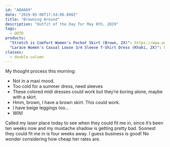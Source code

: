 ```yaml
---
id: "ABA069"
date: "2019-05-08T17:54:00.000Z"
title: "Browning Around"
description: "Outfit of the Day for May 8th, 2019"
tags:
  - OOTD
products:
  "Stretch is Comfort Women's Pocket Skirt (Brown, 2X)": https://www.amazon.com/exec/obidos/ASIN/B072WJXGR7/curvyandtrans-20
  "Larace Women's Casual Loose 3/4 Sleeve T-Shirt Dress (Khaki, 2X)": https://www.amazon.com/exec/obidos/ASIN/B075CNG9NV/curvyandtrans-20
classes:
  - double-column
---
```

My thought process this morning:
- Not in a maxi mood.
- Too cold for a summer dress, need sleeves
- These colored midi dresses could work but they’re boring alone, maybe with a skirt.
- Hmm, brown, I have a brown skirt. This could work.
- I have beige leggings too...
- WIN!

Called my laser place today to see when they could fit me in, since it’s been ten weeks now and my mustache shadow is getting pretty bad. Soonest they could fit me in is four weeks away. I guess business is good! No wonder considering how cheap her rates are.
